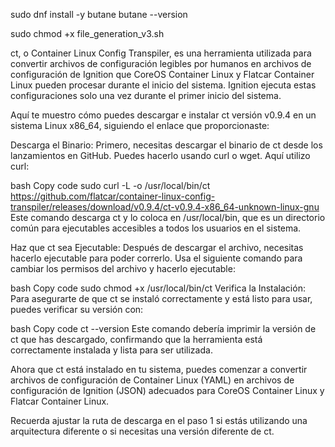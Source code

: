 
sudo dnf install -y butane
butane --version

sudo chmod +x file_generation_v3.sh

ct, o Container Linux Config Transpiler, es una herramienta utilizada para convertir archivos de configuración legibles por humanos en archivos de configuración de Ignition que CoreOS Container Linux y Flatcar Container Linux pueden procesar durante el inicio del sistema. Ignition ejecuta estas configuraciones solo una vez durante el primer inicio del sistema.

Aquí te muestro cómo puedes descargar e instalar ct versión v0.9.4 en un sistema Linux x86_64, siguiendo el enlace que proporcionaste:

Descarga el Binario:
Primero, necesitas descargar el binario de ct desde los lanzamientos en GitHub. Puedes hacerlo usando curl o wget. Aquí utilizo curl:

bash
Copy code
sudo curl -L -o /usr/local/bin/ct https://github.com/flatcar/container-linux-config-transpiler/releases/download/v0.9.4/ct-v0.9.4-x86_64-unknown-linux-gnu
Este comando descarga ct y lo coloca en /usr/local/bin, que es un directorio común para ejecutables accesibles a todos los usuarios en el sistema.

Haz que ct sea Ejecutable:
Después de descargar el archivo, necesitas hacerlo ejecutable para poder correrlo. Usa el siguiente comando para cambiar los permisos del archivo y hacerlo ejecutable:

bash
Copy code
sudo chmod +x /usr/local/bin/ct
Verifica la Instalación:
Para asegurarte de que ct se instaló correctamente y está listo para usar, puedes verificar su versión con:

bash
Copy code
ct --version
Este comando debería imprimir la versión de ct que has descargado, confirmando que la herramienta está correctamente instalada y lista para ser utilizada.

Ahora que ct está instalado en tu sistema, puedes comenzar a convertir archivos de configuración de Container Linux (YAML) en archivos de configuración de Ignition (JSON) adecuados para CoreOS Container Linux y Flatcar Container Linux.

Recuerda ajustar la ruta de descarga en el paso 1 si estás utilizando una arquitectura diferente o si necesitas una versión diferente de ct.
